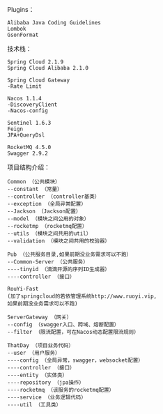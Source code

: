 Plugins：

    Alibaba Java Coding Guidelines
    Lombok
    GsonFormat
    
技术栈：

	Spring Cloud 2.1.9
	Spring Cloud Alibaba 2.1.0

	Spring Cloud Gateway
	-Rate Limit

	Nacos 1.1.4
	-DiscoveryClient
	-Nacos-config

	Sentinel 1.6.3
	Feign
	JPA+QueryDsl

	RocketMQ 4.5.0
	Swagger 2.9.2

项目结构介绍：

	Common （公共模块）
	--constant （常量）
	--controller （controller基类）
	--exception （全局异常配置）
	--Jackson （Jackson配置）
	--model （模块之间公用的对象）
	--rocketmp （rocketmq配置）
	--utils （模块之间共用的util）
	--validation （模块之间共用的校验器）

	Pub （公共服务目录,如果前期没业务需求可以不跑）
	--Common-Server （公共服务）
	----tinyid （滴滴开源的序列ID生成器）
	----controller （接口）

	RouYi-Fast
	(加了springcloud的若依管理系统http://www.ruoyi.vip,
	如果前期没业务需求可以不跑)

	ServerGateway （网关）
	--config （swagger入口、跨域、熔断配置）
	--filter （限流配置，可在Nacos动态配置限流规则）

	ThatDay （项目业务代码）
	--user （用户服务）
	----config （全局异常，swagger，websocket配置）
	----controller （接口）
	----entity （实体类）
	----repository （jpa操作）
	----rocketmq （该服务的rocketmq配置）
	----service （业务逻辑代码）
	----util （工具类）

